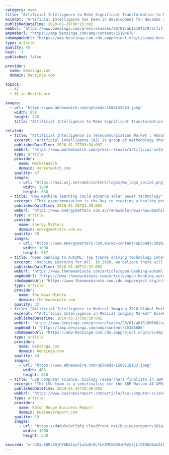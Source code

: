 ```yaml
---
category: news
title: "Artificial Intelligence to Make Significant Transformation to Medical Technology in 2020 and Beyond"
excerpt: "Artificial Intelligence has been in development for decades already; however, it is only in last couple of years that we saw significant improvements, and what else can benefit from this technological advancement but one of the most critical factors in human development – Healthcare."
publishedDateTime: 2020-01-28T00:15:00Z
webUrl: "https://www.benzinga.com/pressreleases/20/01/ab15194678/artificial-intelligence-to-make-significant-transformation-to-medical-technology-in-2020-and-beyo"
ampWebUrl: "https://amp.benzinga.com/amp/content/15194678"
cdnAmpWebUrl: "https://amp-benzinga-com.cdn.ampproject.org/c/s/amp.benzinga.com/amp/content/15194678"
type: article
quality: 45
heat: -1
published: false

provider:
  name: Benzinga.com
  domain: benzinga.com

topics:
  - AI
  - AI in Healthcare

images:
  - url: "https://www.abnewswire.com/uploads/1580155563.jpeg"
    width: 858
    height: 578
    title: "Artificial Intelligence to Make Significant Transformation to Medical Technology in 2020 and Beyond"

related:
  - title: "Artificial Intelligence in Telecommunication Market : Advance Technology Research and Innovation in Technology"
    excerpt: "Artificial intelligence (AI) is group of methodology that focus on formation of intelligent machines with the help of human intelligence such as visual perception, speech recognition, decision-making,"
    publishedDateTime: 2020-01-27T03:34:00Z
    webUrl: "https://www.marketwatch.com/press-release/artificial-intelligence-in-telecommunication-market-advance-technology-research-and-innovation-in-technology-2020-01-26"
    type: article
    provider:
      name: MarketWatch
      domain: marketwatch.com
    quality: 47
    images:
      - url: "https://mw3.wsj.net/mw5/content/logos/mw_logo_social.png"
        width: 1200
        height: 630
  - title: "How machine learning could advance solar power technology"
    excerpt: "This experimentation is the key to creating a healthy proposition for machine learning to become a part of renewable energy. At the University of Central Florida, a number of researchers are focusing on perovskite solar panels. Featuring a combination of inorganic and organic factors, this set has seen up to 28 per cent in increased efficiency ..."
    publishedDateTime: 2020-01-28T04:29:00Z
    webUrl: "https://www.energymatters.com.au/renewable-news/how-machine-learning-could-advance-solar-power-technology/"
    type: article
    provider:
      name: Energy Matters
      domain: energymatters.com.au
    quality: 39
    images:
      - url: "https://www.energymatters.com.au/wp-content/uploads/2020/01/678583375.jpg"
        width: 1000
        height: 667
  - title: "Open banking to AutoML: Top trends driving technology innovation investments in 2020"
    excerpt: "Machine Learning for All. In 2020, we believe there will be more efficient algorithms to automate Machine Learning (AutoML). This will spur the adoption of AutoML at the enterprise level, helping non-tech firms access the capabilities to build ML applications quickly. This democratisation of machine learning will also make AI experts and data ..."
    publishedDateTime: 2020-01-30T12:37:00Z
    webUrl: "https://www.thenewsminute.com/article/open-banking-automl-top-trends-driving-technology-innovation-investments-2020-117156"
    ampWebUrl: "https://www.thenewsminute.com/article/open-banking-automl-top-trends-driving-technology-innovation-investments-2020-117156?amp"
    cdnAmpWebUrl: "https://www-thenewsminute-com.cdn.ampproject.org/c/s/www.thenewsminute.com/article/open-banking-automl-top-trends-driving-technology-innovation-investments-2020-117156?amp"
    type: article
    provider:
      name: The News Minute
      domain: thenewsminute.com
    quality: 32
  - title: "Artificial Intelligence in Medical Imaging 2020 Global Market – Innovation, Technologies, Applications, Verticals, Strategies & Forecasts"
    excerpt: "“Artificial Intelligence in Medical Imaging Market” WiseGuyReports.Com Publish a New Market Research Report On –\" Artificial Intelligence in Medical Imaging"
    publishedDateTime: 2020-01-27T08:50:00Z
    webUrl: "https://www.benzinga.com/pressreleases/20/01/ab15186686/artificial-intelligence-in-medical-imaging-2020-global-market-innovation-technologies-application"
    ampWebUrl: "https://amp.benzinga.com/amp/content/15186686"
    cdnAmpWebUrl: "https://amp-benzinga-com.cdn.ampproject.org/c/s/amp.benzinga.com/amp/content/15186686"
    type: article
    provider:
      name: Benzinga.com
      domain: benzinga.com
    quality: 24
    images:
      - url: "https://www.abnewswire.com/uploads/1580118163.jpeg"
        width: 466
        height: 310
  - title: "LSU computer science, biology researchers finalists in IBM technology competition"
    excerpt: "The LSU team is a semifinalist for the IBM Watson AI XPRIZE, a $3 million cash prize to be used in research funding. In their research, they are using computer learning, or artificial intelligence, techniques and datasets of known chemical compounds to teach their program to pinpoint compounds that could be effective against specific bacteria."
    publishedDateTime: 2020-01-24T19:48:00Z
    webUrl: "https://www.businessreport.com/article/lsu-computer-science-biology-researchers-finalists-in-ibm-technology-competition"
    type: article
    provider:
      name: Baton Rouge Business Report
      domain: businessreport.com
    quality: 19
    images:
      - url: "https://d46w5x9vt7qfg.cloudfront.net/businessreport/2014/11/Business-Report-Default-Social-Image.jpg"
        width: 1200
        height: 630

secured: "vrrUXxuSDPs8OjhYWN2ioyf1utwQr0LfL+ZMSS6D5sNFZezjLrQTGOdZwCAtW3+VQSPI6tj7vKzEyUg7ONorNgMgF2eAn6pMFyPt1RmHv90Y8QbOsSR46D+p0YwPZcDqgpodsQ3wFGxXo71RGWCELyTVShRFDFZknchfv7XLrO1aw6GgT3kTa+7jnqPbrV9Zc5S5jb2qNIRiGL1HQeQeqXEatFzK+/SR3hHZf82P4B0odQhSlCnTmCtRb0nLnuqsjkqvZOzKDmNrxAxE2SCycBjbdWAdmY71hUucYba6myGilAXk7Dg2KNcutf+RmwW7EHI6pvo8Gsox59DDqCXTlJ/RB+q+AYuoYTgAVbCFTLkCI02+hZZb3rZsWaq5ZVXO+Baji6f6jCliYDBK7j9hqvcKzJOW6809WzPSryiEFnIH5NojBSd4WzXELqwEHoOccqGEdV9nyn2CaNFdmLmbIYZ4v5qK+wQYPnQSBSrWqJo=;FlX6yOI0YUN0D1jjqpue7Q=="
---
```


